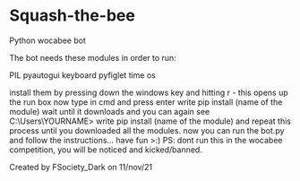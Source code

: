 # Squash-the-bee
Python wocabee bot

The bot needs these modules in order to run:

PIL
pyautogui
keyboard
pyfiglet
time
os

install them by pressing down the windows key and hitting r - this opens up the run box
now type in cmd and press enter
write pip install (name of the module)
wait until it downloads and you can again see C:\Users\YOURNAME>
write pip install (name of the module)
and repeat this process until you downloaded all the modules.
now you can run the bot.py and follow the instructions...
have fun >:)
PS: dont run this in the wocabee competition, you will be noticed and kicked/banned.

Created by FSociety_Dark on 11/nov/21
